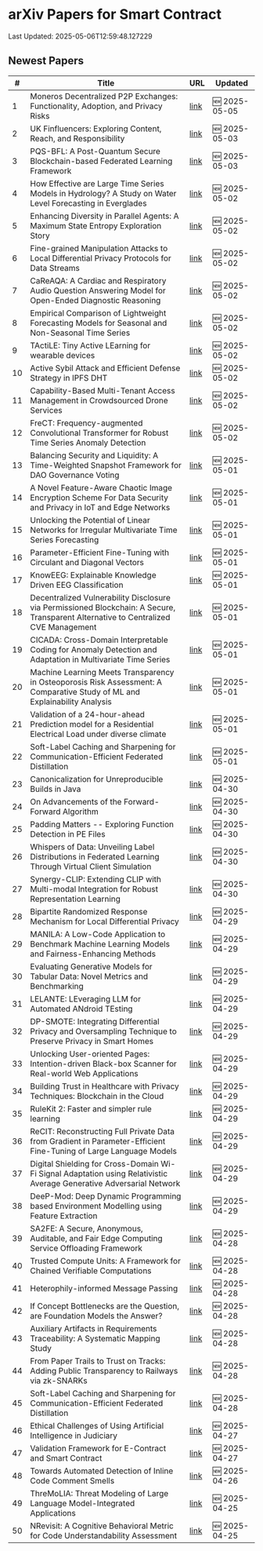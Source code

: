 # arXiv Papers for Smart Contract

Last Updated: 2025-05-06T12:59:48.127229

## Newest Papers

|\#|Title|URL|Updated|
|---|---|---|---|
|1|Moneros Decentralized P2P Exchanges: Functionality, Adoption, and Privacy Risks|[link](http://arxiv.org/abs/2505.02392v1)|🆕 2025-05-05|
|2|UK Finfluencers: Exploring Content, Reach, and Responsibility|[link](http://arxiv.org/abs/2505.01941v1)|🆕 2025-05-03|
|3|PQS-BFL: A Post-Quantum Secure Blockchain-based Federated Learning Framework|[link](http://arxiv.org/abs/2505.01866v1)|🆕 2025-05-03|
|4|How Effective are Large Time Series Models in Hydrology? A Study on Water Level Forecasting in Everglades|[link](http://arxiv.org/abs/2505.01415v1)|🆕 2025-05-02|
|5|Enhancing Diversity in Parallel Agents: A Maximum State Entropy Exploration Story|[link](http://arxiv.org/abs/2505.01336v1)|🆕 2025-05-02|
|6|Fine-grained Manipulation Attacks to Local Differential Privacy Protocols for Data Streams|[link](http://arxiv.org/abs/2505.01292v1)|🆕 2025-05-02|
|7|CaReAQA: A Cardiac and Respiratory Audio Question Answering Model for Open-Ended Diagnostic Reasoning|[link](http://arxiv.org/abs/2505.01199v1)|🆕 2025-05-02|
|8|Empirical Comparison of Lightweight Forecasting Models for Seasonal and Non-Seasonal Time Series|[link](http://arxiv.org/abs/2505.01163v1)|🆕 2025-05-02|
|9|TActiLE: Tiny Active LEarning for wearable devices|[link](http://arxiv.org/abs/2505.01160v1)|🆕 2025-05-02|
|10|Active Sybil Attack and Efficient Defense Strategy in IPFS DHT|[link](http://arxiv.org/abs/2505.01139v1)|🆕 2025-05-02|
|11|Capability-Based Multi-Tenant Access Management in Crowdsourced Drone Services|[link](http://arxiv.org/abs/2505.01048v1)|🆕 2025-05-02|
|12|FreCT: Frequency-augmented Convolutional Transformer for Robust Time Series Anomaly Detection|[link](http://arxiv.org/abs/2505.00941v1)|🆕 2025-05-02|
|13|Balancing Security and Liquidity: A Time-Weighted Snapshot Framework for DAO Governance Voting|[link](http://arxiv.org/abs/2505.00888v1)|🆕 2025-05-01|
|14|A Novel Feature-Aware Chaotic Image Encryption Scheme For Data Security and Privacy in IoT and Edge Networks|[link](http://arxiv.org/abs/2505.00593v1)|🆕 2025-05-01|
|15|Unlocking the Potential of Linear Networks for Irregular Multivariate Time Series Forecasting|[link](http://arxiv.org/abs/2505.00590v1)|🆕 2025-05-01|
|16|Parameter-Efficient Fine-Tuning with Circulant and Diagonal Vectors|[link](http://arxiv.org/abs/2505.00580v1)|🆕 2025-05-01|
|17|KnowEEG: Explainable Knowledge Driven EEG Classification|[link](http://arxiv.org/abs/2505.00541v1)|🆕 2025-05-01|
|18|Decentralized Vulnerability Disclosure via Permissioned Blockchain: A Secure, Transparent Alternative to Centralized CVE Management|[link](http://arxiv.org/abs/2505.00480v1)|🆕 2025-05-01|
|19|CICADA: Cross-Domain Interpretable Coding for Anomaly Detection and Adaptation in Multivariate Time Series|[link](http://arxiv.org/abs/2505.00415v1)|🆕 2025-05-01|
|20|Machine Learning Meets Transparency in Osteoporosis Risk Assessment: A Comparative Study of ML and Explainability Analysis|[link](http://arxiv.org/abs/2505.00410v1)|🆕 2025-05-01|
|21|Validation of a 24-hour-ahead Prediction model for a Residential Electrical Load under diverse climate|[link](http://arxiv.org/abs/2505.00348v1)|🆕 2025-05-01|
|22|Soft-Label Caching and Sharpening for Communication-Efficient Federated Distillation|[link](http://arxiv.org/abs/2504.19602v2)|🆕 2025-05-01|
|23|Canonicalization for Unreproducible Builds in Java|[link](http://arxiv.org/abs/2504.21679v1)|🆕 2025-04-30|
|24|On Advancements of the Forward-Forward Algorithm|[link](http://arxiv.org/abs/2504.21662v1)|🆕 2025-04-30|
|25|Padding Matters -- Exploring Function Detection in PE Files|[link](http://arxiv.org/abs/2504.21520v1)|🆕 2025-04-30|
|26|Whispers of Data: Unveiling Label Distributions in Federated Learning Through Virtual Client Simulation|[link](http://arxiv.org/abs/2504.21436v1)|🆕 2025-04-30|
|27|Synergy-CLIP: Extending CLIP with Multi-modal Integration for Robust Representation Learning|[link](http://arxiv.org/abs/2504.21375v1)|🆕 2025-04-30|
|28|Bipartite Randomized Response Mechanism for Local Differential Privacy|[link](http://arxiv.org/abs/2504.20926v1)|🆕 2025-04-29|
|29|MANILA: A Low-Code Application to Benchmark Machine Learning Models and Fairness-Enhancing Methods|[link](http://arxiv.org/abs/2504.20907v1)|🆕 2025-04-29|
|30|Evaluating Generative Models for Tabular Data: Novel Metrics and Benchmarking|[link](http://arxiv.org/abs/2504.20900v1)|🆕 2025-04-29|
|31|LELANTE: LEveraging LLM for Automated ANdroid TEsting|[link](http://arxiv.org/abs/2504.20896v1)|🆕 2025-04-29|
|32|DP-SMOTE: Integrating Differential Privacy and Oversampling Technique to Preserve Privacy in Smart Homes|[link](http://arxiv.org/abs/2504.20827v1)|🆕 2025-04-29|
|33|Unlocking User-oriented Pages: Intention-driven Black-box Scanner for Real-world Web Applications|[link](http://arxiv.org/abs/2504.20801v1)|🆕 2025-04-29|
|34|Building Trust in Healthcare with Privacy Techniques: Blockchain in the Cloud|[link](http://arxiv.org/abs/2504.20700v1)|🆕 2025-04-29|
|35|RuleKit 2: Faster and simpler rule learning|[link](http://arxiv.org/abs/2504.20650v1)|🆕 2025-04-29|
|36|ReCIT: Reconstructing Full Private Data from Gradient in Parameter-Efficient Fine-Tuning of Large Language Models|[link](http://arxiv.org/abs/2504.20570v1)|🆕 2025-04-29|
|37|Digital Shielding for Cross-Domain Wi-Fi Signal Adaptation using Relativistic Average Generative Adversarial Network|[link](http://arxiv.org/abs/2504.20568v1)|🆕 2025-04-29|
|38|DeeP-Mod: Deep Dynamic Programming based Environment Modelling using Feature Extraction|[link](http://arxiv.org/abs/2504.20535v1)|🆕 2025-04-29|
|39|SA2FE: A Secure, Anonymous, Auditable, and Fair Edge Computing Service Offloading Framework|[link](http://arxiv.org/abs/2504.20260v1)|🆕 2025-04-28|
|40|Trusted Compute Units: A Framework for Chained Verifiable Computations|[link](http://arxiv.org/abs/2504.15717v2)|🆕 2025-04-28|
|41|Heterophily-informed Message Passing|[link](http://arxiv.org/abs/2504.19785v1)|🆕 2025-04-28|
|42|If Concept Bottlenecks are the Question, are Foundation Models the Answer?|[link](http://arxiv.org/abs/2504.19774v1)|🆕 2025-04-28|
|43|Auxiliary Artifacts in Requirements Traceability: A Systematic Mapping Study|[link](http://arxiv.org/abs/2504.19658v1)|🆕 2025-04-28|
|44|From Paper Trails to Trust on Tracks: Adding Public Transparency to Railways via zk-SNARKs|[link](http://arxiv.org/abs/2504.19640v1)|🆕 2025-04-28|
|45|Soft-Label Caching and Sharpening for Communication-Efficient Federated Distillation|[link](http://arxiv.org/abs/2504.19602v1)|🆕 2025-04-28|
|46|Ethical Challenges of Using Artificial Intelligence in Judiciary|[link](http://arxiv.org/abs/2504.19284v1)|🆕 2025-04-27|
|47|Validation Framework for E-Contract and Smart Contract|[link](http://arxiv.org/abs/2504.19137v1)|🆕 2025-04-27|
|48|Towards Automated Detection of Inline Code Comment Smells|[link](http://arxiv.org/abs/2504.18956v1)|🆕 2025-04-26|
|49|ThreMoLIA: Threat Modeling of Large Language Model-Integrated Applications|[link](http://arxiv.org/abs/2504.18369v1)|🆕 2025-04-25|
|50|NRevisit: A Cognitive Behavioral Metric for Code Understandability Assessment|[link](http://arxiv.org/abs/2504.18345v1)|🆕 2025-04-25|
